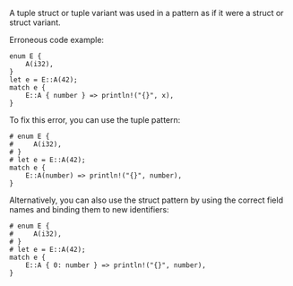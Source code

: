 A tuple struct or tuple variant was used in a pattern as if it were a
struct or struct variant.

Erroneous code example:

```compile_fail,E0769
enum E {
    A(i32),
}
let e = E::A(42);
match e {
    E::A { number } => println!("{}", x),
}
```

To fix this error, you can use the tuple pattern:

```
# enum E {
#     A(i32),
# }
# let e = E::A(42);
match e {
    E::A(number) => println!("{}", number),
}
```

Alternatively, you can also use the struct pattern by using the correct
field names and binding them to new identifiers:

```
# enum E {
#     A(i32),
# }
# let e = E::A(42);
match e {
    E::A { 0: number } => println!("{}", number),
}
```
